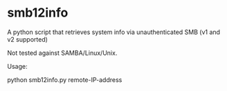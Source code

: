 # smb12info
A python script that retrieves system info via unauthenticated SMB (v1 and v2 supported)

Not tested against SAMBA/Linux/Unix.

Usage:

python smb12info.py remote-IP-address
